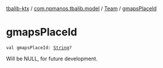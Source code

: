 [tbalib-ktx](../../index.md) / [com.npmanos.tbalib.model](../index.md) / [Team](index.md) / [gmapsPlaceId](./gmaps-place-id.md)

# gmapsPlaceId

`val gmapsPlaceId: `[`String`](https://kotlinlang.org/api/latest/jvm/stdlib/kotlin/-string/index.html)`?`

Will be NULL, for future development.

